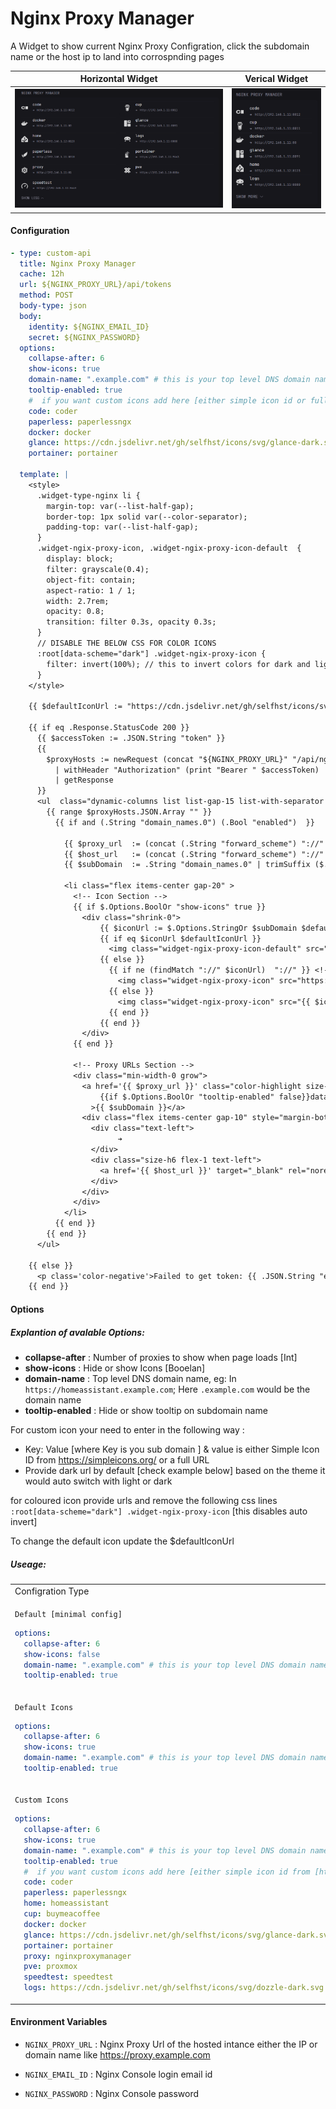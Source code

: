 # Nginx Proxy Manager

A Widget to show current Nginx Proxy Configration, click the subdomain name or the host ip to land into corrospnding pages

| Horizontal Widget               |               Verical Widget                |
| ------------------------------- | :-----------------------------------------: |
| ![2 column widget](preview.png) | ![Single column Widget](preview-single.png) |

#### Configuration

```yaml
- type: custom-api
  title: Nginx Proxy Manager
  cache: 12h
  url: ${NGINX_PROXY_URL}/api/tokens
  method: POST
  body-type: json
  body:
    identity: ${NGINX_EMAIL_ID}
    secret: ${NGINX_PASSWORD}
  options:
    collapse-after: 6
    show-icons: true
    domain-name: ".example.com" # this is your top level DNS domain name
    tooltip-enabled: true
    #  if you want custom icons add here [either simple icon id or full url]
    code: coder
    paperless: paperlessngx
    docker: docker
    glance: https://cdn.jsdelivr.net/gh/selfhst/icons/svg/glance-dark.svg
    portainer: portainer

  template: |
    <style>
      .widget-type-nginx li {
        margin-top: var(--list-half-gap); 
        border-top: 1px solid var(--color-separator);
        padding-top: var(--list-half-gap);
      }
      .widget-ngix-proxy-icon, .widget-ngix-proxy-icon-default  {
        display: block;
        filter: grayscale(0.4);
        object-fit: contain;
        aspect-ratio: 1 / 1;
        width: 2.7rem;
        opacity: 0.8;
        transition: filter 0.3s, opacity 0.3s;
      }
      // DISABLE THE BELOW CSS FOR COLOR ICONS 
      :root[data-scheme="dark"] .widget-ngix-proxy-icon {
        filter: invert(100%); // this to invert colors for dark and light theme 
      } 
    </style>

    {{ $defaultIconUrl := "https://cdn.jsdelivr.net/gh/selfhst/icons/svg/nginx-proxy-manager.svg" }}
       
    {{ if eq .Response.StatusCode 200 }}
      {{ $accessToken := .JSON.String "token" }}
      {{
        $proxyHosts := newRequest (concat "${NGINX_PROXY_URL}" "/api/nginx/proxy-hosts")
          | withHeader "Authorization" (print "Bearer " $accessToken)
          | getResponse
      }}
      <ul  class="dynamic-columns list list-gap-15 list-with-separator  collapsible-container"  data-collapse-after="{{ .Options.IntOr "collapse-after" 6 }}">
        {{ range $proxyHosts.JSON.Array "" }}
          {{ if and (.String "domain_names.0") (.Bool "enabled")  }}
            
            {{ $proxy_url  := (concat (.String "forward_scheme") "://" (.String "domain_names.0") ) }}
            {{ $host_url   := (concat (.String "forward_scheme") "://" (.String "forward_host") ":" (.String "forward_port") ) }}
            {{ $subDomain  := .String "domain_names.0" | trimSuffix ($.Options.StringOr "domain-name" "") }}

            <li class="flex items-center gap-20" >
              <!-- Icon Section -->
              {{ if $.Options.BoolOr "show-icons" true }}
                <div class="shrink-0">
                    {{ $iconUrl := $.Options.StringOr $subDomain $defaultIconUrl}}
                    {{ if eq $iconUrl $defaultIconUrl }}
                      <img class="widget-ngix-proxy-icon-default" src="{{ $defaultIconUrl }}" loading="lazy">
                    {{ else }}
                      {{ if ne (findMatch "://" $iconUrl)  "://" }} <!-- check if url is NOT provided -->
                        <img class="widget-ngix-proxy-icon" src="https://simpleicons.org/icons/{{$iconUrl}}.svg" loading="lazy">
                      {{ else }}
                        <img class="widget-ngix-proxy-icon" src="{{ $iconUrl }}" loading="lazy">
                      {{ end }}
                    {{ end }}
                </div>
              {{ end }}

              <!-- Proxy URLs Section -->
              <div class="min-width-0 grow">
                <a href='{{ $proxy_url }}' class="color-highlight size-title-dynamic block" style="display: inline;" target="_blank" rel="noreferrer"
                    {{if $.Options.BoolOr "tooltip-enabled" false}}data-popover-type="text" data-popover-text="{{$proxy_url}}"{{end}}
                  >{{ $subDomain }}</a>
                <div class="flex items-center gap-10" style="margin-bottom: 5px">
                  <div class="text-left">
                        ➔
                  </div>
                  <div class="size-h6 flex-1 text-left">
                    <a href='{{ $host_url }}' target="_blank" rel="noreferrer">{{ $host_url }}</a>
                  </div>
                </div>
              </div>
            </li>
          {{ end }}
        {{ end }}
      </ul>

    {{ else }}
      <p class='color-negative'>Failed to get token: {{ .JSON.String "error.message" }} ({{ $.Response.Status }}) </p>
    {{ end }}
```

#### Options

##### Explantion of avalable Options:

- **collapse-after** : Number of proxies to show when page loads [Int]
- **show-icons** : Hide or show Icons [Booelan]
- **domain-name** : Top level DNS domain name, eg: In `https://homeassistant.example.com`; Here `.example.com` would be the domain name
- **tooltip-enabled** : Hide or show tooltip on subdomain name

For custom icon your need to enter in the following way :

- Key: Value [where Key is you sub domain ] & value is either Simple Icon ID from https://simpleicons.org/ or a full URL
- Provide dark url by default [check example below] based on the theme it would auto switch with light or dark

for coloured icon provide urls and remove the following css lines `:root[data-scheme="dark"] .widget-ngix-proxy-icon` [this disables auto invert]

To change the default icon update the $defaultIconUrl

##### Useage:

<table>
<tr>
<td>Configration Type</td>
<td>Preview</td>
</tr>

<tr>
<td>

`Default [minimal config]`

```yaml
options:
  collapse-after: 6
  show-icons: false
  domain-name: ".example.com" # this is your top level DNS domain name
  tooltip-enabled: true
```

</td>
<td>

![No Icons ](preview-no-icon.png)

</td>
</tr>

<tr>
<td>

`Default Icons`

```yaml
options:
  collapse-after: 6
  show-icons: true
  domain-name: ".example.com" # this is your top level DNS domain name
  tooltip-enabled: true
```

</td>
<td>

![Default Icon Preview](preview-default-icon.png)

</td>
</tr>

<tr>
<td>

`Custom Icons`

```yaml
options:
  collapse-after: 6
  show-icons: true
  domain-name: ".example.com" # this is your top level DNS domain name
  tooltip-enabled: true
  #  if you want custom icons add here [either simple icon id from [https://simpleicons.org/] or full url]
  code: coder
  paperless: paperlessngx
  home: homeassistant
  cup: buymeacoffee
  docker: docker
  glance: https://cdn.jsdelivr.net/gh/selfhst/icons/svg/glance-dark.svg
  portainer: portainer
  proxy: nginxproxymanager
  pve: proxmox
  speedtest: speedtest
  logs: https://cdn.jsdelivr.net/gh/selfhst/icons/svg/dozzle-dark.svg
```

</td>
<td>

![Custom Icon Prevewie ](preview-custom-icon.png)

</td>
</tr>
</table>

#### Environment Variables

- `NGINX_PROXY_URL` : Nginx Proxy Url of the hosted intance either the IP or domain name like https://proxy.example.com

- `NGINX_EMAIL_ID` : Nginx Console login email id

- `NGINX_PASSWORD` : Nginx Console password
